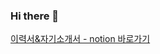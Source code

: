### Hi there 👋

[이력서&자기소개서 - notion 바로가기](https://given02-univ.notion.site/a2826748279640949e57aa1e3d92d9fd?pvs=4)

<!--
**given02/given02** is a ✨ _special_ ✨ repository because its `README.md` (this file) appears on your GitHub profile.

Here are some ideas to get you started:

- 🔭 I’m currently working on ...
- 🌱 I’m currently learning ...
- 👯 I’m looking to collaborate on ...
- 🤔 I’m looking for help with ...
- 💬 Ask me about ...
- 📫 How to reach me: ...
- 😄 Pronouns: ...
- ⚡ Fun fact: ...
-->
